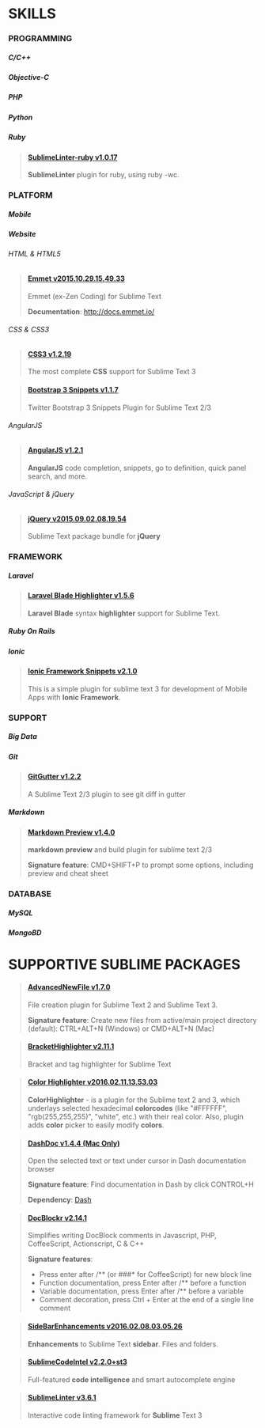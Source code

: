 # SKILLS

### PROGRAMMING
##### C/C++
##### Objective-C
##### PHP
##### Python
##### Ruby

> #### [SublimeLinter-ruby v1.0.17](github.com/SublimeLinter/SublimeLinter-ruby)
> __SublimeLinter__ plugin for ruby, using ruby -wc.

### PLATFORM
##### Mobile
##### Website
###### HTML & HTML5

> #### [Emmet v2015.10.29.15.49.33](emmet.io)
> Emmet (ex-Zen Coding) for Sublime Text
>
> __Documentation__: http://docs.emmet.io/

###### CSS & CSS3

> #### [CSS3 v1.2.19](github.com/y0ssar1an/CSS3)
> The most complete __CSS__ support for Sublime Text 3

> #### [Bootstrap 3 Snippets v1.1.7](https://github.com/JasonMortonNZ/bs3-sublime-plugin)
> Twitter Bootstrap 3 Snippets Plugin for Sublime Text 2/3 

###### AngularJS

> #### [AngularJS v1.2.1](https://github.com/angular-ui/AngularJS-sublime-package)
> __AngularJS__ code completion, snippets, go to definition, quick panel search, and more.

###### JavaScript & jQuery

> #### [jQuery v2015.09.02.08.19.54](https://github.com/SublimeText/jQuery)
> Sublime Text package bundle for __jQuery__

### FRAMEWORK
##### Laravel

> #### [Laravel Blade Highlighter v1.5.6](github.com/Medalink/laravel-blade)
> __Laravel Blade__ syntax __highlighter__ support for Sublime Text.

##### Ruby On Rails
##### Ionic

> #### [Ionic Framework Snippets v2.1.0](github.com/imsingh/ionic-sublime-plugin)
> This is a simple plugin for sublime text 3 for development of Mobile Apps with __Ionic Framework__.

### SUPPORT
##### Big Data
##### Git

> #### [GitGutter v1.2.2](github.com/jisaacks/GitGutter)
> A Sublime Text 2/3 plugin to see git diff in gutter

##### Markdown

> #### [Markdown Preview v1.4.0](github.com/revolunet/sublimetext-markdown-preview)
> __markdown preview__ and build plugin for sublime text 2/3
>
> __Signature feature__: CMD+SHIFT+P to prompt some options, including preview and cheat sheet

### DATABASE
##### MySQL
##### MongoBD

# SUPPORTIVE SUBLIME PACKAGES

> #### [AdvancedNewFile v1.7.0](github.com/skuroda/Sublime-AdvancedNewFile)
> File creation plugin for Sublime Text 2 and Sublime Text 3.
>
> __Signature feature__: Create new files from active/main project directory (default): CTRL+ALT+N (Windows) or CMD+ALT+N (Mac)

> #### [BracketHighlighter v2.11.1](github.com/facelessuser/BracketHighlighter)
> Bracket and tag highlighter for Sublime Text

> #### [Color Highlighter v2016.02.11.13.53.03](https://sublime.wbond.net/packages/Color%20Highlighter)
> __ColorHighlighter__ - is a plugin for the Sublime text 2 and 3, which underlays selected hexadecimal __colorcodes__ (like "#FFFFFF", "rgb(255,255,255)", "white", etc.) with their real color. Also, plugin adds __color__ picker to easily modify __colors__.

> #### [DashDoc v1.4.4 (Mac Only)](github.com/farcaller/DashDoc)
> Open the selected text or text under cursor in Dash documentation browser
>
> __Signature feature__: Find documentation in Dash by click CONTROL+H
>
> __Dependency__: [Dash](https://kapeli.com/dash)

> #### [DocBlockr v2.14.1](github.com/spadgos/sublime-jsdocs)
> Simplifies writing DocBlock comments in Javascript, PHP, CoffeeScript, Actionscript, C & C++
>
> __Signature features__:
> - Press enter after /** (or ###* for CoffeeScript) for new block line
> - Function documentation, press Enter after /** before a function
> - Variable documentation, press Enter after /** before a variable
> - Comment decoration, press Ctrl + Enter at the end of a single line comment

> #### [SideBarEnhancements v2016.02.08.03.05.26](github.com/titoBouzout/SideBarEnhancements)
> __Enhancements__ to Sublime Text __sidebar__. Files and folders.

> #### [SublimeCodeIntel v2.2.0+st3](sublimecodeintel.github.io/SublimeCodeIntel/)
> Full-featured __code intelligence__ and smart autocomplete engine

> #### [SublimeLinter v3.6.1](sublimelinter.com)
> Interactive code linting framework for __Sublime__ Text 3
